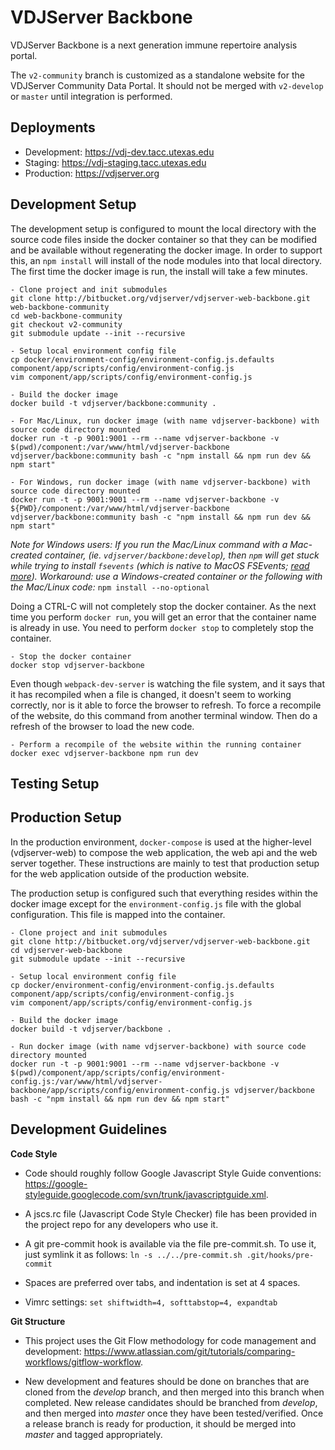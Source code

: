 VDJServer Backbone
===================

VDJServer Backbone is a next generation immune repertoire analysis portal.

The `v2-community` branch is customized as a standalone website for the VDJServer Community Data Portal. It should not be merged with `v2-develop` or `master` until integration is performed.

## Deployments

 * Development: <https://vdj-dev.tacc.utexas.edu>
 * Staging: <https://vdj-staging.tacc.utexas.edu>
 * Production: <https://vdjserver.org>

## Development Setup

The development setup is configured to mount the local directory with the source code files
inside the docker container so that they can be modified and be available without regenerating the docker image.
In order to support this, an `npm install` will install of the node modules into that local directory. The first
time the docker image is run, the install will take a few minutes.

```
- Clone project and init submodules
git clone http://bitbucket.org/vdjserver/vdjserver-web-backbone.git web-backbone-community
cd web-backbone-community
git checkout v2-community
git submodule update --init --recursive

- Setup local environment config file
cp docker/environment-config/environment-config.js.defaults component/app/scripts/config/environment-config.js
vim component/app/scripts/config/environment-config.js

- Build the docker image
docker build -t vdjserver/backbone:community .

- For Mac/Linux, run docker image (with name vdjserver-backbone) with source code directory mounted
docker run -t -p 9001:9001 --rm --name vdjserver-backbone -v $(pwd)/component:/var/www/html/vdjserver-backbone vdjserver/backbone:community bash -c "npm install && npm run dev && npm start"

- For Windows, run docker image (with name vdjserver-backbone) with source code directory mounted
docker run -t -p 9001:9001 --rm --name vdjserver-backbone -v ${PWD}/component:/var/www/html/vdjserver-backbone vdjserver/backbone:community bash -c "npm install && npm run dev && npm start"
```

*Note for Windows users: If you run the Mac/Linux command with a Mac-created container, (ie. `vdjserver/backbone:develop`), then `npm` will get stuck while trying to install `fsevents` (which is native to MacOS FSEvents; [read more](https://www.npmjs.com/package/fsevents)). Workaround: use a Windows-created container or the following with the Mac/Linux code:* `npm install --no-optional`

Doing a CTRL-C will not completely stop the docker container. As the next time you perform `docker run`, you will get an error that
the container name is already in use. You need to perform `docker stop` to completely stop the container.

```
- Stop the docker container
docker stop vdjserver-backbone
```

Even though `webpack-dev-server` is watching the file system, and it says that it has recompiled when a file is changed,
it doesn't seem to working correctly, nor is it able to force the browser to refresh. To force a recompile of the
website, do this command from another terminal window. Then do a refresh of the browser to load the new code.

```
- Perform a recompile of the website within the running container
docker exec vdjserver-backbone npm run dev
```

## Testing Setup

## Production Setup

In the production environment, `docker-compose` is used at the higher-level (vdjserver-web) to compose the web application,
the web api and the web server together. These instructions are mainly to test that production setup
for the web application outside of the production website.

The production setup is configured such that everything resides within the docker image except for
the `environment-config.js` file with the global configuration. This file is mapped into the container.

```
- Clone project and init submodules
git clone http://bitbucket.org/vdjserver/vdjserver-web-backbone.git
cd vdjserver-web-backbone
git submodule update --init --recursive

- Setup local environment config file
cp docker/environment-config/environment-config.js.defaults component/app/scripts/config/environment-config.js
vim component/app/scripts/config/environment-config.js

- Build the docker image
docker build -t vdjserver/backbone .

- Run docker image (with name vdjserver-backbone) with source code directory mounted
docker run -t -p 9001:9001 --rm --name vdjserver-backbone -v $(pwd)/component/app/scripts/config/environment-config.js:/var/www/html/vdjserver-backbone/app/scripts/config/environment-config.js vdjserver/backbone bash -c "npm install && npm run dev && npm start"
```

## Development Guidelines

**Code Style**

 * Code should roughly follow Google Javascript Style Guide conventions: <https://google-styleguide.googlecode.com/svn/trunk/javascriptguide.xml>.

 * A jscs.rc file (Javascript Code Style Checker) file has been provided in the project repo for any developers who use it.

 * A git pre-commit hook is available via the file pre-commit.sh. To use it, just symlink it as follows: ```ln -s ../../pre-commit.sh .git/hooks/pre-commit```

 * Spaces are preferred over tabs, and indentation is set at 4 spaces.

 *  Vimrc settings: ```set shiftwidth=4, softtabstop=4, expandtab```


**Git Structure**

 * This project uses the Git Flow methodology for code management and development: <https://www.atlassian.com/git/tutorials/comparing-workflows/gitflow-workflow>.

 * New development and features should be done on branches that are cloned from the *develop* branch, and then merged into this branch when completed. New release candidates should be branched from *develop*, and then merged into *master* once they have been tested/verified. Once a release branch is ready for production, it should be merged into *master* and tagged appropriately.
